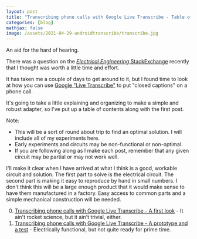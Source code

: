 ```yaml
---
layout: post
title: "Transcribing phone calls with Google Live Transcribe - Table of Contents"
categories: [blog]
mathjax: false
image: /assets/2021-04-29-androidtranscribe/transcribe.jpg
---
```

An aid for the hard of hearing.

There was a question on the [*Electrical Engineering* StackExchange](https://electronics.stackexchange.com/) recently that I thought was worth a little time and effort.

It has taken me a couple of days to get around to it, but I found time to look at how you can use [Google "Live Transcribe"](https://play.google.com/store/apps/details?id=com.google.audio.hearing.visualization.accessibility.scribe&hl=en&gl=US) to put "closed captions" on a phone call.

It's going to take a little explaining and organizing to make a simple and robust adapter, so I've put up a table of contents along with the first post.

Note:
- This will be a sort of round about trip to find an optimal solution. I will include all of my experiments here.
- Early experiments and circuits may be non-functional or non-optimal.
- If you are following along as I make each post, remember that any given circuit may be partial or may not work well.

I'll make it clear when I have arrived at what I think is a good, workable circuit and solution.
The first part to solve is the electrical circuit.  The second part is making it easy to reproduce by hand in small numbers.  I don't think this will be a large enough product that it would make sense to have them manufactured in a factory.  Easy access to common parts and a simple mechanical construction will be needed.

0. [Transcribing phone calls with Google Live Transcribe - A first look](androidtranscribe1) - It ain't rocket science, but it ain't trivial, either.
1. [Transcribing phone calls with Google Live Transcribe - A prototype and a test](androidtranscribe2) - Electrically functional, but not quite ready for prime time.
